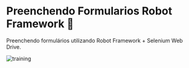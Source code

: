 # Preenchendo Formularios Robot Framework 🤖
Preenchendo formulários utilizando Robot Framework + Selenium Web Drive.

![training](https://user-images.githubusercontent.com/990877/129427346-f5ef6c54-6c2b-4500-9fdc-3e7eab9f6347.png)
